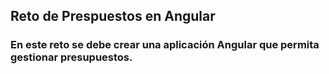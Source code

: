 ## Reto de Prespuestos en Angular
### En este reto se debe crear una aplicación Angular que permita gestionar presupuestos.


